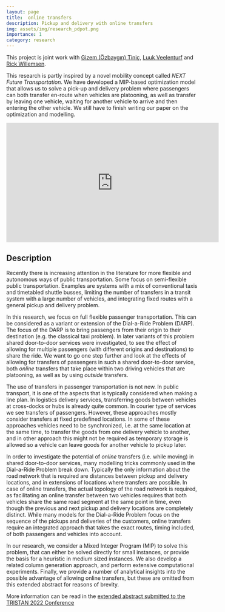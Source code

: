 ```yaml
---
layout: page
title:  online transfers
description: Pickup and delivery with online transfers
img: assets/img/research_pdpot.png
importance: 1
category: research
---
```


This project is joint work with [Gizem (Özbaygın) Tiniç](https://sites.google.com/view/gizemozbaygin),
[Luuk Veelenturf](https://www.rsm.nl/people/luuk-veelenturf) and
[Rick Willemsen](https://www.erim.eur.nl/people/rick-willemsen/).

This research is partly inspired by a novel mobility concept called *NEXT Future Transportation*. We have developed a MIP-based optimization model that allows us to 
solve a pick-up and delivery problem where passengers can both transfer en-route when vehicles are platooning, as well as transfer by leaving one vehicle,
waiting for another vehicle to arrive and then entering the other vehicle.
We still have to finish writing our paper on the optimization and modelling.

<iframe width="560" height="315" src="https://www.youtube.com/embed/kJlQaCIUHTI" title="YouTube video player" frameborder="0" allow="accelerometer; autoplay; clipboard-write; encrypted-media; gyroscope; picture-in-picture; web-share" allowfullscreen></iframe>

<br />

## Description

Recently there is increasing attention in the literature for more flexible and autonomous ways of public transportation.
Some focus on semi-flexible public transportation. Examples are systems with a mix of conventional taxis and timetabled shuttle busses, limiting the number of transfers in a transit system with a large number of vehicles, and integrating fixed routes with a general pickup and delivery problem.

In this research, we focus on full flexible passenger transportation. This can be considered as a variant or extension of the Dial-a-Ride Problem (DARP). The focus of the DARP is to bring passengers from their origin to their destination (e.g. the classical taxi problem). In later variants of this problem shared door-to-door services were investigated, to see the effect of allowing for multiple passengers (with different origins and destinations) to share the ride. We want to go one step further and look at the effects of allowing for transfers of passengers in such a shared door-to-door service, both *online* transfers that take place within two driving vehicles that are platooning, as well as by using *outside* transfers. 

The use of transfers in passenger transportation is not new. In public transport, it is one of the aspects that is typically considered when making a line plan. In logistics delivery services, transferring goods between vehicles at cross-docks or hubs is already quite common. In courier type of services we see transfers of passengers. However, these approaches mostly consider transfers at fixed predefined locations. In some of these approaches vehicles need to be synchronized, i.e. at the same location at the same time, to transfer the goods from one delivery vehicle to another, and in other approach this might not be required as temporary storage is allowed so a vehicle can leave goods for another vehicle to pickup later.

In order to investigate the potential of *online* transfers (i.e. while moving) in shared door-to-door services, many modelling tricks commonly used in the Dial-a-Ride Problem break down. Typically the only information about the road network that is required are distances between pickup and delivery locations, and in extensions of locations where transfers are possible. In case of online transfers, the actual topology of the road network is required, as facilitating an online transfer between two vehicles requires that both vehicles share the same road segment at the same point in time, even though the previous and next pickup and delivery locations are completely distinct. While many models for the Dial-a-Ride Problem focus on the sequence of the pickups and deliveries of the customers, online transfers require an integrated approach that takes the exact routes, timing included, of both passengers and vehicles into account.

In our research, we consider a Mixed Integer Program (MIP) to solve this problem, that can either be solved directly for small instances, or provide the basis for a heuristic in medium sized instances. We also develop a related column generation approach, and perform extensive computational experiments. Finally, we provide a number of analytical insights into the possible advantage of allowing online transfers, but these are omitted from this extended abstract for reasons of brevity.

More information can be read in the [extended abstract submitted to the TRISTAN 2022 Conference](https://tristan2022.org/Papers/TRISTAN_2022_paper_4450.pdf)